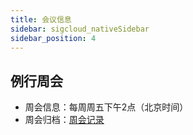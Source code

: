 ```yaml
---
title: 会议信息
sidebar: sigcloud_nativeSidebar
sidebar_position: 4
---
```


## 例行周会
- 周会信息：每周周五下午2点（北京时间）
- 周会归档：[周会记录](https://oceanbase.yuque.com/org-wiki-obtech-vh7w9r/cloud-native/hng2krvfkygb375x)